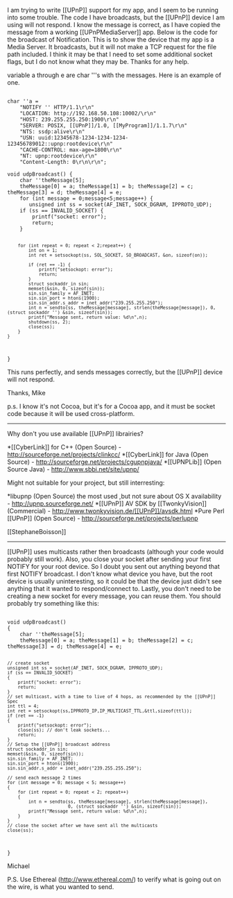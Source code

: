 I am trying to write [[UPnP]] support for my app, and I seem to be running into some trouble.  The code I have broadcasts, but the [[UPnP]] device I am using will not respond.  I know the message is correct, as I have copied the message from a working [[UPnPMediaServer]] app.  Below is the code for the broadcast of Notification.  This is to show the device that my app is a Media Server.  It broadcasts, but it will not make a TCP request for the file path included.  I think it may be that I need to set some additional socket flags, but I do not know what they may be.  Thanks for any help.

variable a through e are char '''s with the messages. Here is an example of one.

<code>
char ''a = 
	"NOTIFY '' HTTP/1.1\r\n"
    "LOCATION: http://192.168.50.108:10002/\r\n"
    "HOST: 239.255.255.250:1900\r\n"
    "SERVER: POSIX, [[UPnP]]/1.0, [[MyProgram]]/1.1.7\r\n"
    "NTS: ssdp:alive\r\n"
    "USN: uuid:12345678-1234-1234-1234-123456789012::upnp:rootdevice\r\n"
    "CACHE-CONTROL: max-age=1800\r\n"
    "NT: upnp:rootdevice\r\n"
    "Content-Length: 0\r\n\r\n";
</code>


<code>
void udpBroadcast() {
    char ''theMessage[5];
    theMessage[0] = a; theMessage[1] = b; theMessage[2] = c; theMessage[3] = d; theMessage[4] = e;
    for (int message = 0;message<5;message++) {
       unsigned int ss = socket(AF_INET, SOCK_DGRAM, IPPROTO_UDP);
	if (ss == INVALID_SOCKET) {
		printf("socket: error");
		return;
	}

    	for (int repeat = 0; repeat < 2;repeat++) {			
			int on = 1; 
			int ret = setsockopt(ss, SOL_SOCKET, SO_BROADCAST, &on, sizeof(on));
			
			if (ret == -1) {
				printf("setsockopt: error");
				return;
			}
			struct sockaddr_in sin;
			memset(&sin, 0, sizeof(sin));
			sin.sin_family = AF_INET;
			sin.sin_port = htons(1900);
			sin.sin_addr.s_addr = inet_addr("239.255.255.250"); 
			int n = sendto(ss, theMessage[message], strlen(theMessage[message]), 0, (struct sockaddr '') &sin, sizeof(sin));
			printf("Message sent, return value: %d\n",n);
			shutdown(ss, 2);
			close(ss);
		}
	}
}
</code>

This runs perfectly, and sends messages correctly, but the [[UPnP]] device will not respond.

Thanks,
Mike

p.s. I know it's not Cocoa, but it's for a Cocoa app, and it must be socket code because it will be used cross-platform.


----
Why don't you use available [[UPnP]] librairies?
 
 *[[CyberLink]] for C++ (Open Source) - http://sourceforge.net/projects/clinkcc/
 *[[CyberLink]] for Java (Open Source) - http://sourceforge.net/projects/cgupnpjava/
 *[[UPNPLib]] (Open Source Java) - http://www.sbbi.net/site/upnp/
 

Might not suitable for your project, but still interresting:
 
 *libupnp (Open Source) the most used ,but not sure about OS X availability - http://upnp.sourceforge.net/
 *[[UPnP]] AV SDK by [[TwonkyVision]] (Commercial) - http://www.twonkyvision.de/[[UPnP]]/avsdk.html
 *Pure Perl [[UPnP]] (Open Source) - http://sourceforge.net/projects/perlupnp
 

[[StephaneBoisson]]

----
[[UPnP]] uses multicasts rather then broadcasts (although your code would probably still work). Also, you close your socket after sending your first NOTIFY for your root device. So I doubt you sent out anything beyond that first NOTIFY broadcast. I don't know what device you have, but the root device is usually uninteresting, so it could be that the device just didn't see anything that it wanted to respond/connect to. Lastly, you don't need to be creating a new socket for every message, you can reuse them. You should probably try something like this: 

<code>
void udpBroadcast()
{
	char ''theMessage[5];
	theMessage[0] = a; theMessage[1] = b; theMessage[2] = c; theMessage[3] = d; theMessage[4] = e;

	// create socket
	unsigned int ss = socket(AF_INET, SOCK_DGRAM, IPPROTO_UDP);
	if (ss == INVALID_SOCKET)
	{
		printf("socket: error");
		return;
	}   
	// set multicast, with a time to live of 4 hops, as recommended by the [[UPnP]] Spec
	int ttl = 4;
	int ret = setsockopt(ss,IPPROTO_IP,IP_MULTICAST_TTL,&ttl,sizeof(ttl));
	if (ret == -1) 
	{
		printf("setsockopt: error");
		close(ss); // don't leak sockets...
		return;
	}
	// Setup the [[UPnP]] broadcast address
	struct sockaddr_in sin;
	memset(&sin, 0, sizeof(sin));
	sin.sin_family = AF_INET;
	sin.sin_port = htons(1900);
	sin.sin_addr.s_addr = inet_addr("239.255.255.250"); 
	
	// send each message 2 times
	for (int message = 0; message < 5; message++)
	{
		for (int repeat = 0; repeat < 2; repeat++)
		{		
			int n = sendto(ss, theMessage[message], strlen(theMessage[message]),
						   0, (struct sockaddr '') &sin, sizeof(sin));
			printf("Message sent, return value: %d\n",n);
		}
	}
	// close the socket after we have sent all the multicasts
	close(ss);
}
</code>

Michael

P.S. Use Ethereal (http://www.ethereal.com/) to verify what is going out on the wire, is what you wanted to send.